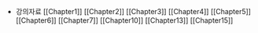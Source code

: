 
- 강의자료
	[[Chapter1]]
	[[Chapter2]]
	[[Chapter3]]
	[[Chapter4]]
	[[Chapter5]]
	[[Chapter6]]
	[[Chapter7]]
	[[Chapter10]]
	[[Chapter13]]
	[[Chapter15]]











